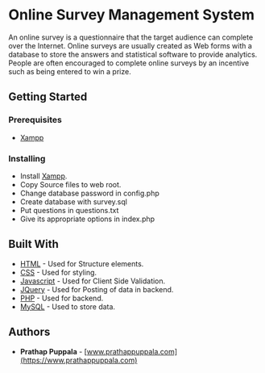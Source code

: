 # Online Survey Management System
An online survey is a questionnaire that the target audience can complete over the Internet. Online surveys are usually created as Web forms with a database to store the answers and statistical software to provide analytics. People are often encouraged to complete online surveys by an incentive such as being entered to win a prize.

## Getting Started

### Prerequisites

- [Xampp](https://www.apachefriends.org/download.html)

### Installing

- Install  [Xampp](https://www.apachefriends.org/download.html).
- Copy Source files to web root.
- Change database password in config.php
- Create database with survey.sql
- Put questions in questions.txt
- Give its appropriate options in index.php

## Built With

* [HTML](#) - Used for Structure elements.
* [CSS](#) - Used for styling.
* [Javascript](#) - Used for Client Side Validation.
* [JQuery](#) - Used for Posting of data in backend.
* [PHP](http://www.php.net) - Used for backend.
* [MySQL](https://www.mysql.com/) - Used to store data.


## Authors

* **Prathap Puppala**  -  [www.prathappuppala.com](https://www.prathappuppala.com)
